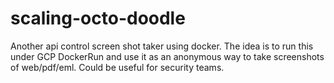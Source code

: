 # scaling-octo-doodle
Another api control screen shot taker using docker. The idea is to run this under GCP DockerRun and use it as an anonymous way to take screenshots of web/pdf/eml. Could be useful for security teams.
